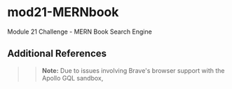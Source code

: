 # mod21-MERNbook
Module 21 Challenge - MERN Book Search Engine


## Additional References
>>**Note:** Due to issues involving Brave's browser support with the Apollo GQL sandbox, 